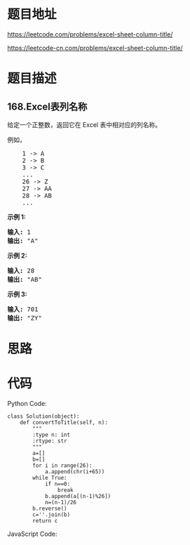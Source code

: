 # 题目地址
https://leetcode.com/problems/excel-sheet-column-title/

https://leetcode-cn.com/problems/excel-sheet-column-title/
# 题目描述
## 168.Excel表列名称
<p>给定一个正整数，返回它在 Excel 表中相对应的列名称。</p>

<p>例如，</p>

<pre>    1 -&gt; A
    2 -&gt; B
    3 -&gt; C
    ...
    26 -&gt; Z
    27 -&gt; AA
    28 -&gt; AB 
    ...
</pre>

<p><strong>示例 1:</strong></p>

<pre><strong>输入:</strong> 1
<strong>输出:</strong> &quot;A&quot;
</pre>

<p><strong>示例&nbsp;2:</strong></p>

<pre><strong>输入:</strong> 28
<strong>输出:</strong> &quot;AB&quot;
</pre>

<p><strong>示例&nbsp;3:</strong></p>

<pre><strong>输入:</strong> 701
<strong>输出:</strong> &quot;ZY&quot;
</pre>

# 思路

# 代码
Python Code:

```
class Solution(object):
    def convertToTitle(self, n):
        """
        :type n: int
        :rtype: str
        """
        a=[]
        b=[]
        for i in range(26):
            a.append(chr(i+65))
        while True:
            if n==0:
                break
            b.append(a[(n-1)%26])
            n=(n-1)/26
        b.reverse()
        c=''.join(b)
        return c
```
JavaScript Code:

```

```
